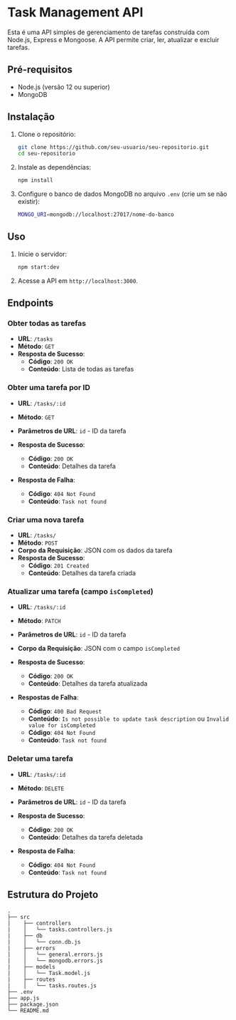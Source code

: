 # Task Management API

Esta é uma API simples de gerenciamento de tarefas construída com Node.js, Express e Mongoose. A API permite criar, ler, atualizar e excluir tarefas.

## Pré-requisitos

- Node.js (versão 12 ou superior)
- MongoDB

## Instalação

1. Clone o repositório:
    ```sh
    git clone https://github.com/seu-usuario/seu-repositorio.git
    cd seu-repositorio
    ```

2. Instale as dependências:
    ```sh
    npm install
    ```

3. Configure o banco de dados MongoDB no arquivo `.env` (crie um se não existir):
    ```sh
    MONGO_URI=mongodb://localhost:27017/nome-do-banco
    ```

## Uso

1. Inicie o servidor:
    ```sh
    npm start:dev
    ```

2. Acesse a API em `http://localhost:3000`.

## Endpoints

### Obter todas as tarefas

- **URL**: `/tasks`
- **Método**: `GET`
- **Resposta de Sucesso**:
  - **Código**: `200 OK`
  - **Conteúdo**: Lista de todas as tarefas

### Obter uma tarefa por ID

- **URL**: `/tasks/:id`
- **Método**: `GET`
- **Parâmetros de URL**: `id` - ID da tarefa
- **Resposta de Sucesso**:
  - **Código**: `200 OK`
  - **Conteúdo**: Detalhes da tarefa

- **Resposta de Falha**:
  - **Código**: `404 Not Found`
  - **Conteúdo**: `Task not found`

### Criar uma nova tarefa

- **URL**: `/tasks/`
- **Método**: `POST`
- **Corpo da Requisição**: JSON com os dados da tarefa
- **Resposta de Sucesso**:
  - **Código**: `201 Created`
  - **Conteúdo**: Detalhes da tarefa criada

### Atualizar uma tarefa (campo `isCompleted`)

- **URL**: `/tasks/:id`
- **Método**: `PATCH`
- **Parâmetros de URL**: `id` - ID da tarefa
- **Corpo da Requisição**: JSON com o campo `isCompleted`
- **Resposta de Sucesso**:
  - **Código**: `200 OK`
  - **Conteúdo**: Detalhes da tarefa atualizada

- **Respostas de Falha**:
  - **Código**: `400 Bad Request`
  - **Conteúdo**: `Is not possible to update task description` ou `Invalid value for isCompleted`
  - **Código**: `404 Not Found`
  - **Conteúdo**: `Task not found`

### Deletar uma tarefa

- **URL**: `/tasks/:id`
- **Método**: `DELETE`
- **Parâmetros de URL**: `id` - ID da tarefa
- **Resposta de Sucesso**:
  - **Código**: `200 OK`
  - **Conteúdo**: Detalhes da tarefa deletada

- **Resposta de Falha**:
  - **Código**: `404 Not Found`
  - **Conteúdo**: `Task not found`

## Estrutura do Projeto

```plaintext
.
├── src
|    ├── controllers
|    │   └── tasks.controllers.js
|    ├── db
|    │   └── conn.db.js
|    ├── errors
|    │   └── general.errors.js
|    │   └── mongodb.errors.js
|    ├── models
|    │   └── Task.model.js
|    ├── routes
|    │   └── tasks.routes.js
├── .env
├── app.js
├── package.json
└── README.md
